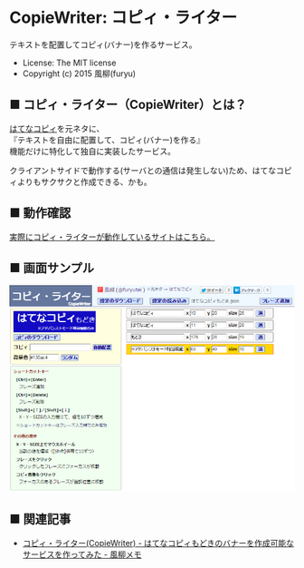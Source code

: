 CopieWriter: コピィ・ライター
=============================
テキストを配置してコピィ(バナー)を作るサービス。
- License: The MIT license  
- Copyright (c) 2015 風柳(furyu)  


■ コピィ・ライター（CopieWriter）とは？
---
[はてなコピィ](http://copie.hatelabo.jp/)を元ネタに、  
『テキストを自由に配置して、コピィ(バナー)を作る』  
機能だけに特化して独自に実装したサービス。  


クライアントサイドで動作する(サーバとの通信は発生しない)ため、はてなコピィよりもサクサクと作成できる、かも。  


■ 動作確認
---
[実際にコピィ・ライターが動作しているサイトはこちら。](http://furyu.nazo.cc/CopieWriter/)  


■ 画面サンプル
---
![コピィ・ライター画面サンプル](https://raw.githubusercontent.com/furyutei/CopieWriter/master/images/%E3%82%B3%E3%83%94%E3%82%A3%E3%83%BB%E3%83%A9%E3%82%A4%E3%82%BF%E3%83%BC%E7%94%BB%E9%9D%A2%E3%82%B5%E3%83%B3%E3%83%97%E3%83%AB.jpg)


■ 関連記事
---
- [コピィ・ライター(CopieWriter) - はてなコピィもどきのバナーを作成可能なサービスを作ってみた - 風柳メモ](http://d.hatena.ne.jp/furyu-tei/20150712/1436691902)  
